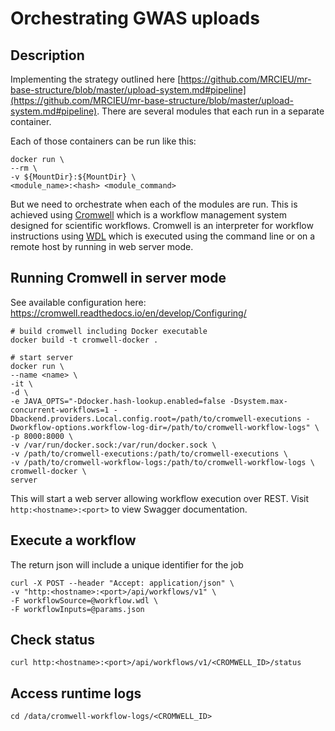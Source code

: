 # Orchestrating GWAS uploads

## Description

Implementing the strategy outlined here [https://github.com/MRCIEU/mr-base-structure/blob/master/upload-system.md#pipeline](https://github.com/MRCIEU/mr-base-structure/blob/master/upload-system.md#pipeline). There are several modules that each run in a separate container.

Each of those containers can be run like this:

```
docker run \
--rm \
-v ${MountDir}:${MountDir} \
<module_name>:<hash> <module_command>
```

But we need to orchestrate when each of the modules are run. This is achieved using [Cromwell](https://cromwell.readthedocs.io/en/stable/) which is a workflow management system designed for scientific workflows. Cromwell is an interpreter for workflow instructions using [WDL](https://software.broadinstitute.org/wdl/) which is executed using the command line or on a remote host by running in web server mode.

## Running Cromwell in server mode

See available configuration here: https://cromwell.readthedocs.io/en/develop/Configuring/

```
# build cromwell including Docker executable
docker build -t cromwell-docker .

# start server
docker run \
--name <name> \
-it \
-d \
-e JAVA_OPTS="-Ddocker.hash-lookup.enabled=false -Dsystem.max-concurrent-workflows=1 -Dbackend.providers.Local.config.root=/path/to/cromwell-executions -Dworkflow-options.workflow-log-dir=/path/to/cromwell-workflow-logs" \
-p 8000:8000 \
-v /var/run/docker.sock:/var/run/docker.sock \
-v /path/to/cromwell-executions:/path/to/cromwell-executions \
-v /path/to/cromwell-workflow-logs:/path/to/cromwell-workflow-logs \
cromwell-docker \
server
```

This will start a web server allowing workflow execution over REST. Visit ```http:<hostname>:<port>``` to view Swagger documentation.

## Execute a workflow

The return json will include a unique identifier for the job

```
curl -X POST --header "Accept: application/json" \
-v "http:<hostname>:<port>/api/workflows/v1" \
-F workflowSource=@workflow.wdl \
-F workflowInputs=@params.json  
```

## Check status

```
curl http:<hostname>:<port>/api/workflows/v1/<CROMWELL_ID>/status
```

## Access runtime logs

```
cd /data/cromwell-workflow-logs/<CROMWELL_ID>
```